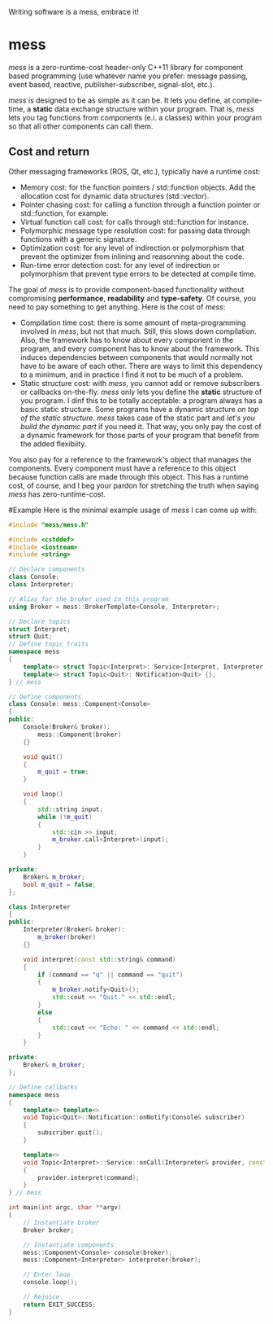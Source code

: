 Writing software is a mess, embrace it!
# mess
*mess* is a zero-runtime-cost header-only C++11 library for component based programming (use whatever name you prefer: message passing, event based, reactive, publisher-subscriber, signal-slot, etc.).

*mess* is designed to be as simple as it can be. It lets you define, at compile-time, a **static** data exchange structure within your program. That is, *mess* lets you tag functions from components (e.i. a classes) within your program so that all other components can call them.

## Cost and return
Other messaging frameworks (ROS, Qt, etc.), typically have a runtime cost:
  * Memory cost: for the function pointers / std::function objects. Add the allocation cost for dynamic data structures (std::vector).
  * Pointer chasing cost: for calling a function through a function pointer or std::function, for example.
  * Virtual function call cost: for calls through std::function for instance.
  * Polymorphic message type resolution cost: for passing data through functions with a generic signature.
  * Optimization cost: for any level of indirection or polymorphism that prevent the optimizer from inlining and reasonning about the code.
  * Run-time error detection cost: for any level of indirection or polymorphism that prevent type errors to be detected at compile time.

The goal of *mess* is to provide component-based functionality without compromising **performance**, **readability** and **type-safety**. Of course, you need to pay something to get anything. Here is the cost of *mess*:
* Compilation time cost: there is some amount of meta-programming involved in *mess*, but not that much. Still, this slows down compilation. Also, the framework has to know about every component in the program, and every component has to know about the framework. This induces dependencies between components that would normally not have to be aware of each other. There are ways to limit this dependency to a minimum, and in practice I find it not to be much of a problem.
* Static structure cost: with *mess*, you cannot add or remove subscribers or callbacks on-the-fly. *mess* only lets you define the **static** structure of you program. I dinf this to be totally acceptable: a program always has a basic static structure. Some programs have a dynamic structure *on top of the static structure*. *mess* takes case of the static part and *let's you build the dynamic part* if you need it. That way, you only pay the cost of a dynamic framework for those parts of your program that benefit from the added flexibiity.

You also pay for a reference to the framework's object that manages the components. Every component must have a reference to this object because function calls are made through this object. This has a runtime cost, of course, and I beg your pardon for stretching the truth when saying *mess* has zero-runtime-cost.

#Example
Here is the minimal example usage of *mess* I can come up with:

```c++
#include "mess/mess.h"

#include <cstddef>
#include <iostream>
#include <string>

// Declare components
class Console;
class Interpreter;

// Alias for the broker used in this program
using Broker = mess::BrokerTemplate<Console, Interpreter>;

// Declare topics
struct Interpret;
struct Quit;
// Define topic traits
namespace mess
{
	template<> struct Topic<Interpret>: Service<Interpret, Interpreter, void, const std::string&> {};
	template<> struct Topic<Quit>: Notification<Quit> {};
} // mess

// Define components
class Console: mess::Component<Console>
{
public:
	Console(Broker& broker):
		mess::Component(broker)
	{}

	void quit()
	{
		m_quit = true;
	}

	void loop()
	{
		std::string input;
		while (!m_quit)
		{
			std::cin >> input;
			m_broker.call<Interpret>(input);
		}
	}

private:
	Broker& m_broker;
	bool m_quit = false;
};

class Interpreter
{
public:
	Interpreter(Broker& broker):
		m_broker(broker)
	{}

	void interpret(const std::string& command)
	{
		if (command == "q" || command == "quit")
		{
			m_broker.notify<Quit>();
			std::cout << "Quit." << std::endl;
		}
		else
		{
			std::cout << "Echo: " << command << std::endl;
		}
	}

private:
	Broker& m_broker;
};

// Define callbacks
namespace mess
{
	template<> template<>
	void Topic<Quit>::Notification::onNotify(Console& subscriber)
	{
		subscriber.quit();
	}

	template<>
	void Topic<Interpret>::Service::onCall(Interpreter& provider, const std::string& command)
	{
		provider.interpret(command);
	}
} // mess

int main(int argc, char **argv)
{
	// Instantiate broker
	Broker broker;

	// Instantiate components
	mess::Component<Console> console(broker);
	mess::Component<Interpreter> interpreter(broker);

	// Enter loop
	console.loop();

	// Rejoice
	return EXIT_SUCCESS;
}
```
